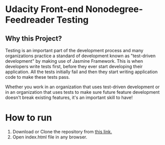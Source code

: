 # Udacity Front-end Nonodegree-Feedreader Testing


## Why this Project?

Testing is an important part of the development process and many organizations practice a standard of development known as "test-driven development" by making use of Jasmine Framework. This is when developers write tests first, before they ever start developing their application. All the tests initially fail and then they start writing application code to make these tests pass.

Whether you work in an organization that uses test-driven development or in an organization that uses tests to make sure future feature development doesn't break existing features, it's an important skill to have!

# How to run
1. Download or Clone the repository from [this link.](https://github.com/nkhlwakade/Feedreader-Testing.git)
2. Open index.html file in any browser.

